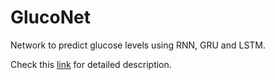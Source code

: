 # GlucoNet
Network to predict glucose levels using RNN, GRU and LSTM.

Check this [link](http://htmlpreview.github.com/https://github.com/Fernandohf/GlucoNet/blob/master/Apresentacao/Apresentacao_final.html) for detailed description.
